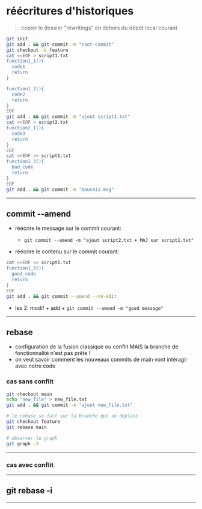 # réécritures d'historiques

> copier le dossier "rewritings" en dehors du dépôt local courant

```bash
git init
git add . && git commit -m "root-commit"
git checkout -b feature
cat <<EOF > script1.txt
function1_1(){
  code1
  return
}

function1_2(){
  code2
  return
}
EOF
git add . && git commit -m "ajout script1.txt"
cat <<EOF > script2.txt
function2_1(){
  code3
  return
}
EOF
cat <<EOF >> script1.txt
function1_3(){
  bad_code
  return
}
EOF
git add . && git commit -m "mauvais msg"

```

---

## commit --amend

* réécrire le message sur le commit courant: 
  + `git commit --amend -m "ajout script2.txt + MAJ sur script1.txt"`

* réécrire le contenu sur le commit courant:

```bash
cat <<EOF >> script1.txt
function1_3(){
  good_code
  return
}
EOF
git add . && git commit --amend --no-edit
```

* les 2: modif + add + `git commit --amend -m "good message"`

---

## rebase

* configuration de la fusion classique ou conflit MAIS la branche de fonctionnalité n'est pas prête !
* on veut savoir comment les nouveaux commits de main vont intéragir avec notre code

### cas sans conflit

```bash
git checkout main
echo "new_file" > new_file.txt
git add . && git commit -m "ajout new_file.txt"

# le rebase se fait sur la branche qui se déplace
git checkout feature
git rebase main

# observer le graph
git graph -3
```

---

### cas avec conflit

---

## git rebase -i

---
